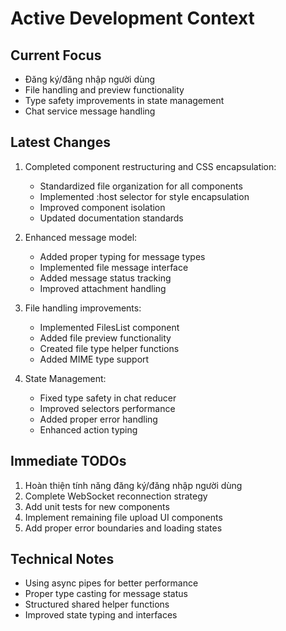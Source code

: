 # Active Development Context

## Current Focus
- Đăng ký/đăng nhập người dùng
- File handling and preview functionality
- Type safety improvements in state management
- Chat service message handling

## Latest Changes
1. Completed component restructuring and CSS encapsulation:
   - Standardized file organization for all components
   - Implemented :host selector for style encapsulation
   - Improved component isolation
   - Updated documentation standards

2. Enhanced message model:
   - Added proper typing for message types
   - Implemented file message interface
   - Added message status tracking
   - Improved attachment handling

2. File handling improvements:
   - Implemented FilesList component
   - Added file preview functionality
   - Created file type helper functions
   - Added MIME type support

3. State Management:
   - Fixed type safety in chat reducer
   - Improved selectors performance
   - Added proper error handling
   - Enhanced action typing

## Immediate TODOs
1. Hoàn thiện tính năng đăng ký/đăng nhập người dùng
2. Complete WebSocket reconnection strategy
3. Add unit tests for new components
4. Implement remaining file upload UI components
5. Add proper error boundaries and loading states

## Technical Notes
- Using async pipes for better performance
- Proper type casting for message status
- Structured shared helper functions
- Improved state typing and interfaces
